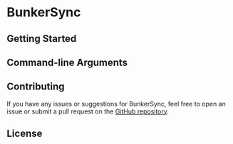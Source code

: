 # BunkerSync
## Getting Started
## Command-line Arguments
## Contributing

If you have any issues or suggestions for BunkerSync, feel free to open an issue or submit a pull request on the [GitHub repository](https://github.com/okashaluai/bunker-sync). 

## License
